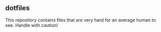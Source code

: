 dotfiles
-----------

This repository contains files that are very hard for an average human to see.
Handle with caution!
